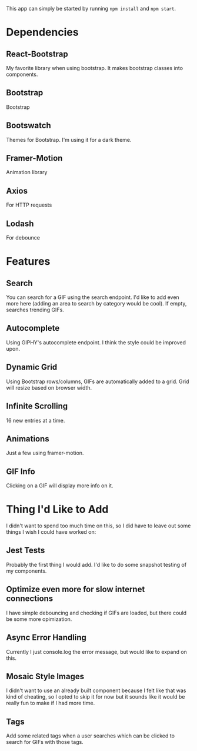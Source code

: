 This app can simply be started by running `npm install` and `npm start`.

# Dependencies

## React-Bootstrap
My favorite library when using bootstrap. It makes bootstrap classes into components.

## Bootstrap
Bootstrap

## Bootswatch
Themes for Bootstrap. I'm using it for a dark theme.

## Framer-Motion
Animation library

## Axios
For HTTP requests

## Lodash
For debounce

# Features

## Search
You can search for a GIF using the search endpoint. I'd like to add even more here (adding an area to search by category would be cool). If empty, searches trending GIFs.

## Autocomplete
Using GIPHY's autocomplete endpoint. I think the style could be improved upon.

## Dynamic Grid
Using Bootstrap rows/columns, GIFs are automatically added to a grid. Grid will resize based on browser width.

## Infinite Scrolling
16 new entries at a time.

## Animations
Just a few using framer-motion.

## GIF Info
Clicking on a GIF will display more info on it.

# Thing I'd Like to Add
I didn't want to spend too much time on this, so I did have to leave out some things I wish I could have worked on:

## Jest Tests
Probably the first thing I would add. I'd like to do some snapshot testing of my components.

## Optimize even more for slow internet connections
I have simple debouncing and checking if GIFs are loaded, but there could be some more opimization.

## Async Error Handling
Currently I just console.log the error message, but would like to expand on this.

## Mosaic Style Images
I didn't want to use an already built component because I felt like that was kind of cheating, so I opted to skip it for now but it sounds like it would be really fun to make if I had more time.

## Tags
Add some related tags when a user searches which can be clicked to search for GIFs with those tags.
